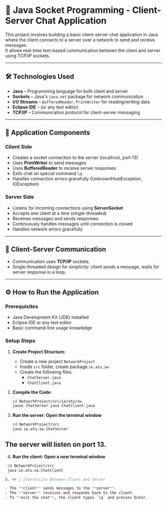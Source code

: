 # 💬 Java Socket Programming - Client-Server Chat Application

This project involves building a basic client-server chat application in Java where the client connects to a server over a network to send and receive messages.  
It allows real-time text-based communication between the client and server using TCP/IP sockets.

---

## 🛠️ Technologies Used

- **Java** – Programming language for both client and server
- **Sockets** – Java's `java.net` package for network communication
- **I/O Streams** – `BufferedReader`, `PrintWriter` for reading/writing data
- **Eclipse IDE** – (or any text editor)
- **TCP/IP** – Communication protocol for client-server messaging

---

## 📜 Application Components

### Client Side
- Creates a socket connection to the server (localhost, port 13)
- Uses **PrintWriter** to send messages
- Uses **BufferedReader** to receive server responses
- Exits chat on special command `\q`
- Handles connection errors gracefully (UnknownHostException, IOException)

### Server Side
- Listens for incoming connections using **ServerSocket**
- Accepts one client at a time (single-threaded)
- Receives messages and sends responses
- Continuously handles messages until connection is closed
- Handles network errors gracefully

---

## 🔄 Client-Server Communication
- Communication uses **TCP/IP** sockets.
- Single-threaded design for simplicity: client sends a message, waits for server response in a loop.

---

## ⚙️ How to Run the Application

### Prerequisites
- Java Development Kit (JDK) installed
- Eclipse IDE or any text editor
- Basic command-line usage knowledge

### Setup Steps

1. **Create Project Structure:**
   - Create a new project `NetworkProject`
   - Inside `src` folder, create package `ie.atu.sw`
   - Create the following files:
     - `ChatServer.java`
     - `ChatClient.java`

2. **Compile the Code:**
   ```bash
   cd NetworkProject/src/ie/atu/sw
   javac ChatServer.java ChatClient.java
3. **Run the server: Open the terminal window**
   ```bash
   cd NetworkProject/src
   java ie.atu.sw.ChatServer
  **The server will listen on port 13.**
  -
4.  **Run the client: Open a new terminal window**
   ```bash
    cd NetworkProject/src
    java ie.atu.sw.ChatClient

5. ## 🔄 Interaction Between Client and Server

- The **client** sends messages to the **server**.
- The **server** receives and responds back to the client.
- To **exit the chat**, the client types `\q` and presses Enter.

